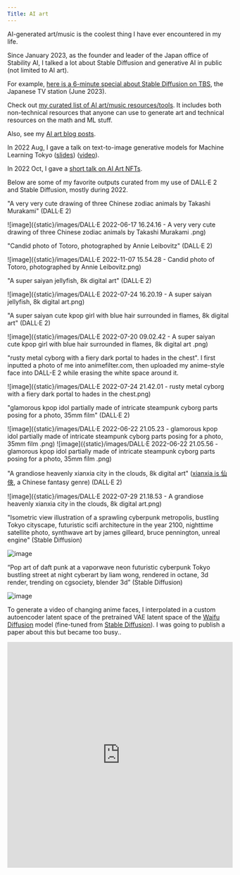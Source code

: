 ```yaml
---
Title: AI art
---
```


AI-generated art/music is the coolest thing I have ever encountered in my life.

Since January 2023, as the founder and leader of the Japan office of Stability AI, I talked a lot about Stable Diffusion and generative AI in public (not limited to AI art). 

For example, [here is a 6-minute special about Stable Diffusion on TBS](https://www.youtube.com/watch?v=2Jmv22jbMPc), the Japanese TV station (June 2023). 


Check out [my curated list of AI art/music resources/tools](https://docs.google.com/document/d/1-P58p-5yx8OXE0_0RN_D5Zg3lGqYQ88xtxOXClX5c_I/edit#). It includes both   non-technical resources that anyone can use to generate art and technical resources on the math and ML stuff.

Also, see my [AI art blog posts](https://jerrychi.com/tag/ai-art.html).

In 2022 Aug, I gave a talk on text-to-image generative models for Machine Learning Tokyo ([slides](https://docs.google.com/presentation/d/1iTpMFJR6AtcwcOCehFBabYPUuMSq1HglcRyZgjGXOR8/edit#slide=id.p)) ([video](https://www.youtube.com/watch?v=SdahlzTVqVc)).

In 2022 Oct, I gave a [short talk on AI Art NFTs](https://docs.google.com/presentation/d/11HRdJKUjmtrK0AgqKcq6eULrKwbHWEfK92PmzaBbfOA/edit#slide=id.g179e6f68ae5_0_0).


Below are some of my favorite outputs curated from my use of DALL·E 2 and Stable Diffusion, mostly during 2022.

"A very very cute drawing of three Chinese zodiac animals by Takashi Murakami" (DALL·E 2)

![image]({static}/images/DALL·E 2022-06-17 16.24.16 - A very very cute drawing of three Chinese zodiac animals by Takashi Murakami .png)

"Candid photo of Totoro, photographed by Annie Leibovitz" (DALL·E 2)

![image]({static}/images/DALL·E 2022-11-07 15.54.28 - Candid photo of Totoro, photographed by Annie Leibovitz.png)

"A super saiyan jellyfish, 8k digital art" (DALL·E 2)

![image]({static}/images/DALL·E 2022-07-24 16.20.19 - A super saiyan jellyfish, 8k digital art.png)

"A super saiyan cute kpop girl with blue hair surrounded in flames, 8k digital art" (DALL·E 2)

![image]({static}/images/DALL·E 2022-07-20 09.02.42 - A super saiyan cute kpop girl with blue hair surrounded in flames, 8k digital art .png)

"rusty metal cyborg with a fiery dark portal to hades in the chest". I first inputted a photo of me into animefilter.com, then uploaded my anime-style face into DALL-E 2 while erasing the white space around it. 

![image]({static}/images/DALL·E 2022-07-24 21.42.01 - rusty metal cyborg with a fiery dark portal to hades in the chest.png)

"glamorous kpop idol partially made of intricate steampunk cyborg parts posing for a photo, 35mm film" (DALL·E 2)

![image]({static}/images/DALL·E 2022-06-22 21.05.23 - glamorous kpop idol partially made of intricate steampunk cyborg parts posing for a photo, 35mm film .png)
![image]({static}/images/DALL·E 2022-06-22 21.05.56 - glamorous kpop idol partially made of intricate steampunk cyborg parts posing for a photo, 35mm film .png)

"A grandiose heavenly xianxia city in the clouds, 8k digital art" ([xianxia is 仙俠](https://en.wikipedia.org/wiki/Xianxia_(genre)), a Chinese fantasy genre) (DALL·E 2)  

![image]({static}/images/DALL·E 2022-07-29 21.18.53 - A grandiose heavenly xianxia city in the clouds, 8k digital art.png)

"Isometric view illustration of a sprawling cyberpunk metropolis, bustling Tokyo cityscape, futuristic scifi architecture in the year 2100, nighttime satellite photo, synthwave art by james gilleard, bruce pennington, unreal engine" (Stable Diffusion)

![image]({static}/images/311503951_10106693626854923_2220319810559106406_n.jpeg)

“Pop art of daft punk at a vaporwave neon futuristic cyberpunk Tokyo bustling street at night cyberart by liam wong, rendered in octane, 3d render, trending on cgsociety, blender 3d” (Stable Diffusion)

![image]({static}/images/4078242513_Pop_art_of_daft_punk_at_a_vaporwave_neon_futuristic_cyberpunk_Tokyo__bustling_street_at_night_cyberart_by_liam_wong__rendered_in_octane__3d_render__trending_on_cgsociety__blender_3d.png)

To generate a video of changing anime faces, I interpolated in a custom autoencoder latent space of the pretrained VAE latent space of the [Waifu Diffusion](https://github.com/harubaru/waifu-diffusion) model (fine-tuned from [Stable Diffusion](https://github.com/CompVis/stable-diffusion)). I was going to publish a paper about this but became too busy..

<div class="youtube" align="center">
<iframe width="512" height="512" src="https://www.youtube.com/embed/lkdqfyDCK70" frameborder="0"></iframe>
</div>
